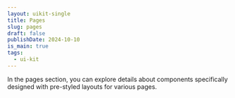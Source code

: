 ```yaml
---
layout: uikit-single
title: Pages
slug: pages
draft: false
publishDate: 2024-10-10
is_main: true
tags:
  - ui-kit
---
```


In the pages section, you can explore details about components specifically designed with pre-styled layouts for various pages.
